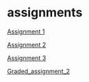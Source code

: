 # assignments
[Assignment 1](https://github.com/jelleveldman/assignments/blob/master/assignment2%20(1).ipynb) 

[Assignment 2](https://github.com/jelleveldman/assignments/blob/master/assignment3%20.ipynb)

[Assignment 3](https://github.com/jelleveldman/assignments/blob/master/assignment4%20(1).ipynb)

[Graded_assignment_2](https://github.com/jelleveldman/assignments/blob/master/Graded_assignment_2Jelle%20Veldman%20(1).ipynb)
